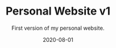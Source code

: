 ---
slug: "/components/sections/Portfolio/Portfolio"
date: "2020-08-01"
title: "Personal Website v1"
subtitle: "First version of my personal website."
company: "Kaleb Giger"
description: "This was the first version of my personal website."
mainImage: "./images/personal-website-v1-main.png"
images:
    - ./images/personal-website-v1-main.png
tech:
    - Wordpress
    - CSS
    - HTML
    - JavaScript
---